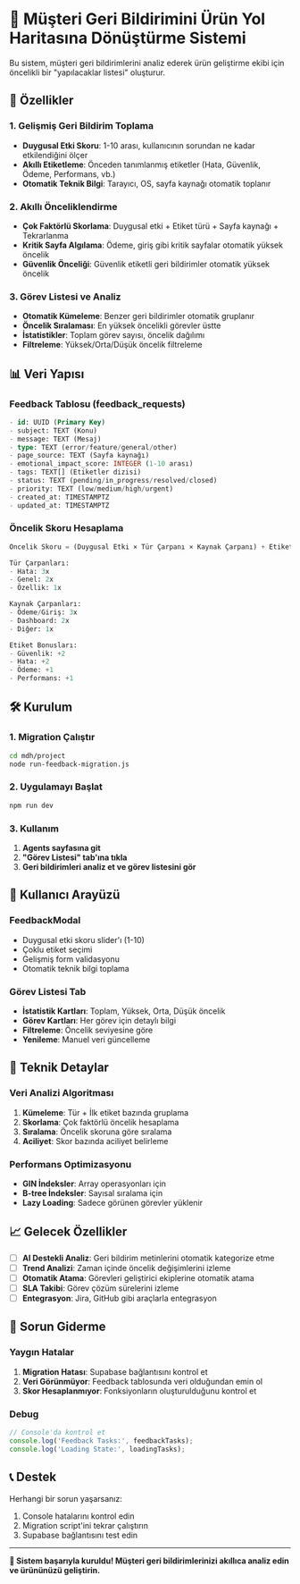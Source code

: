 # 🎯 Müşteri Geri Bildirimini Ürün Yol Haritasına Dönüştürme Sistemi

Bu sistem, müşteri geri bildirimlerini analiz ederek ürün geliştirme ekibi için öncelikli bir "yapılacaklar listesi" oluşturur.

## 🚀 Özellikler

### 1. Gelişmiş Geri Bildirim Toplama
- **Duygusal Etki Skoru**: 1-10 arası, kullanıcının sorundan ne kadar etkilendiğini ölçer
- **Akıllı Etiketleme**: Önceden tanımlanmış etiketler (Hata, Güvenlik, Ödeme, Performans, vb.)
- **Otomatik Teknik Bilgi**: Tarayıcı, OS, sayfa kaynağı otomatik toplanır

### 2. Akıllı Önceliklendirme
- **Çok Faktörlü Skorlama**: Duygusal etki + Etiket türü + Sayfa kaynağı + Tekrarlanma
- **Kritik Sayfa Algılama**: Ödeme, giriş gibi kritik sayfalar otomatik yüksek öncelik
- **Güvenlik Önceliği**: Güvenlik etiketli geri bildirimler otomatik yüksek öncelik

### 3. Görev Listesi ve Analiz
- **Otomatik Kümeleme**: Benzer geri bildirimler otomatik gruplanır
- **Öncelik Sıralaması**: En yüksek öncelikli görevler üstte
- **İstatistikler**: Toplam görev sayısı, öncelik dağılımı
- **Filtreleme**: Yüksek/Orta/Düşük öncelik filtreleme

## 📊 Veri Yapısı

### Feedback Tablosu (feedback_requests)
```sql
- id: UUID (Primary Key)
- subject: TEXT (Konu)
- message: TEXT (Mesaj)
- type: TEXT (error/feature/general/other)
- page_source: TEXT (Sayfa kaynağı)
- emotional_impact_score: INTEGER (1-10 arası)
- tags: TEXT[] (Etiketler dizisi)
- status: TEXT (pending/in_progress/resolved/closed)
- priority: TEXT (low/medium/high/urgent)
- created_at: TIMESTAMPTZ
- updated_at: TIMESTAMPTZ
```

### Öncelik Skoru Hesaplama
```sql
Öncelik Skoru = (Duygusal Etki × Tür Çarpanı × Kaynak Çarpanı) + Etiket Bonusu

Tür Çarpanları:
- Hata: 3x
- Genel: 2x  
- Özellik: 1x

Kaynak Çarpanları:
- Ödeme/Giriş: 3x
- Dashboard: 2x
- Diğer: 1x

Etiket Bonusları:
- Güvenlik: +2
- Hata: +2
- Ödeme: +1
- Performans: +1
```

## 🛠️ Kurulum

### 1. Migration Çalıştır
```bash
cd mdh/project
node run-feedback-migration.js
```

### 2. Uygulamayı Başlat
```bash
npm run dev
```

### 3. Kullanım
1. **Agents sayfasına git**
2. **"Görev Listesi" tab'ına tıkla**
3. **Geri bildirimleri analiz et ve görev listesini gör**

## 📱 Kullanıcı Arayüzü

### FeedbackModal
- Duygusal etki skoru slider'ı (1-10)
- Çoklu etiket seçimi
- Gelişmiş form validasyonu
- Otomatik teknik bilgi toplama

### Görev Listesi Tab
- **İstatistik Kartları**: Toplam, Yüksek, Orta, Düşük öncelik
- **Görev Kartları**: Her görev için detaylı bilgi
- **Filtreleme**: Öncelik seviyesine göre
- **Yenileme**: Manuel veri güncelleme

## 🔧 Teknik Detaylar

### Veri Analizi Algoritması
1. **Kümeleme**: Tür + İlk etiket bazında gruplama
2. **Skorlama**: Çok faktörlü öncelik hesaplama
3. **Sıralama**: Öncelik skoruna göre sıralama
4. **Aciliyet**: Skor bazında aciliyet belirleme

### Performans Optimizasyonu
- **GIN İndeksler**: Array operasyonları için
- **B-tree İndeksler**: Sayısal sıralama için
- **Lazy Loading**: Sadece görünen görevler yüklenir

## 📈 Gelecek Özellikler

- [ ] **AI Destekli Analiz**: Geri bildirim metinlerini otomatik kategorize etme
- [ ] **Trend Analizi**: Zaman içinde öncelik değişimlerini izleme
- [ ] **Otomatik Atama**: Görevleri geliştirici ekiplerine otomatik atama
- [ ] **SLA Takibi**: Görev çözüm sürelerini izleme
- [ ] **Entegrasyon**: Jira, GitHub gibi araçlarla entegrasyon

## 🐛 Sorun Giderme

### Yaygın Hatalar
1. **Migration Hatası**: Supabase bağlantısını kontrol et
2. **Veri Görünmüyor**: Feedback tablosunda veri olduğundan emin ol
3. **Skor Hesaplanmıyor**: Fonksiyonların oluşturulduğunu kontrol et

### Debug
```javascript
// Console'da kontrol et
console.log('Feedback Tasks:', feedbackTasks);
console.log('Loading State:', loadingTasks);
```

## 📞 Destek

Herhangi bir sorun yaşarsanız:
1. Console hatalarını kontrol edin
2. Migration script'ini tekrar çalıştırın
3. Supabase bağlantısını test edin

---

**🎉 Sistem başarıyla kuruldu! Müşteri geri bildirimlerinizi akıllıca analiz edin ve ürününüzü geliştirin.**
